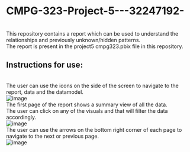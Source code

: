 # CMPG-323-Project-5---32247192-
<br /> This repository contains a report which can be used to understand the relationships and previously unknown/hidden patterns.
<br /> The report is present in the project5 cmpg323.pbix file in this repository.
## Instructions for use:
<br /> The user can use the icons on the side of the screen to navigate to the report, data and the datamodel.
<br /> ![image](https://user-images.githubusercontent.com/88322853/200945328-f48dfea0-8000-4f5c-86b0-6332db86d6ea.png)
<br /> The first page of the report shows a summary view of all the data.
<br /> The user can click on any of the visuals and that will filter the data accordingly.
<br /> ![image](https://user-images.githubusercontent.com/88322853/200945704-a566652c-f26b-4228-b195-efe35330d46f.png)
<br /> The user can use the arrows on the bottom right corner of each page to navigate to the next or previous page.
<br /> ![image](https://user-images.githubusercontent.com/88322853/200946897-fa7c6fcd-cd3e-4510-baf8-1600c655bd5c.png)





 
